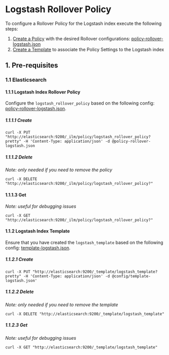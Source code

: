# Logstash Rollover Policy

To configure a Rollover Policy for the Logstash index execute the following steps:

1. [Create a Policy](#1111-create) with the desired Rollover configurations: [policy-rollover-logstash.json](policy-rollover-logstash.json)
2. [Create a Template](#1121-create) to associate the Policy Settings to the Logstash index

## 1. Pre-requisites

### 1.1 Elasticsearch

#### 1.1.1 Logstash Index Rollover Policy

Configure the `logstash_rollover_policy` based on the following config: [policy-rollover-logstash.json](policy-rollover-logstash.json).

##### 1.1.1.1 Create
```curl
curl -X PUT "http://elasticsearch:9200/_ilm/policy/logstash_rollover_policy?pretty" -H 'Content-Type: application/json' -d @policy-rollover-logstash.json
```

##### 1.1.1.2 Delete
_Note: only needed if you need to remove the policy_
```curl
curl -X DELETE "http://elasticsearch:9200/_ilm/policy/logstash_rollover_policy?"
```

#### 1.1.1.3 Get
_Note: useful for debugging issues_
```curl
curl -X GET "http://elasticsearch:9200/_ilm/policy/logstash_rollover_policy?"
```

#### 1.1.2 Logstash Index Template

Ensure that you have created the `logstash_template` based on the following config: [template-logstash.json](template-logstash.json).

##### 1.1.2.1 Create
```curl
curl -X PUT "http://elasticsearch:9200/_template/logstash_template?pretty" -H 'Content-Type: application/json' -d @config/template-logstash.json'
```

##### 1.1.2.2 Delete
_Note: only needed if you need to remove the template_
```curl
curl -X DELETE "http://elasticsearch:9200/_template/logstash_template"
```

 ##### 1.1.2.3 Get
 _Note: useful for debugging issues_
```curl
curl -X GET "http://elasticsearch:9200/_template/logstash_template"
```
